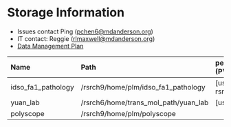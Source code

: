 # Storage Information

- Issues contact Ping (pchen6@mdanderson.org)
- IT contact: Reggie (rlmaxwell@mdanderson.org)
- [Data Management Plan](./docs/IDSO-FA1-Pathology-DMP-Latest.pdf)

| Name                | Path                                  |   persistentVolumeClaim (PVC)  | Capacity     | Available  |
| :-------------------| :------------------------------------ | :----------------------------- | :----------- | :----------|
| idso_fa1_pathology  | /rsrch9/home/plm/idso_fa1_pathology   | [username]-gpu-rsrch9-home-plm | 380 TB       | 157 TB     |
| yuan_lab            | /rsrch6/home/trans_mol_path/yuan_lab  | [username]-gpu-lab             | 203 TB       | 40 TB      |
| polyscope           | /rsrch9/home/plm/polyscope            |                                |  16 TB       | 12.5 TB    |
